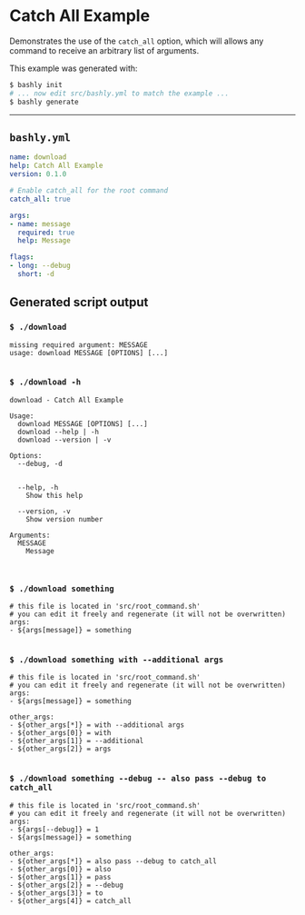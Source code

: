 # Catch All Example

Demonstrates the use of the `catch_all` option, which will allows any command
to receive an arbitrary list of arguments.

This example was generated with:

```bash
$ bashly init
# ... now edit src/bashly.yml to match the example ...
$ bashly generate
```

-----

## `bashly.yml`

```yaml
name: download
help: Catch All Example
version: 0.1.0

# Enable catch_all for the root command
catch_all: true

args:
- name: message
  required: true
  help: Message

flags:
- long: --debug
  short: -d
```



## Generated script output

### `$ ./download`

```shell
missing required argument: MESSAGE
usage: download MESSAGE [OPTIONS] [...]


```

### `$ ./download -h`

```shell
download - Catch All Example

Usage:
  download MESSAGE [OPTIONS] [...]
  download --help | -h
  download --version | -v

Options:
  --debug, -d


  --help, -h
    Show this help

  --version, -v
    Show version number

Arguments:
  MESSAGE
    Message



```

### `$ ./download something`

```shell
# this file is located in 'src/root_command.sh'
# you can edit it freely and regenerate (it will not be overwritten)
args:
- ${args[message]} = something


```

### `$ ./download something with --additional args`

```shell
# this file is located in 'src/root_command.sh'
# you can edit it freely and regenerate (it will not be overwritten)
args:
- ${args[message]} = something

other_args:
- ${other_args[*]} = with --additional args
- ${other_args[0]} = with
- ${other_args[1]} = --additional
- ${other_args[2]} = args


```

### `$ ./download something --debug -- also pass --debug to catch_all`

```shell
# this file is located in 'src/root_command.sh'
# you can edit it freely and regenerate (it will not be overwritten)
args:
- ${args[--debug]} = 1
- ${args[message]} = something

other_args:
- ${other_args[*]} = also pass --debug to catch_all
- ${other_args[0]} = also
- ${other_args[1]} = pass
- ${other_args[2]} = --debug
- ${other_args[3]} = to
- ${other_args[4]} = catch_all


```



